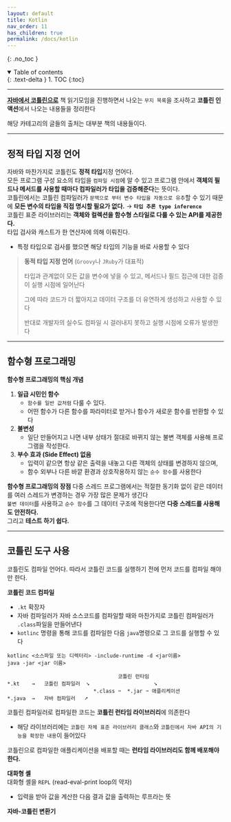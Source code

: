 ```yaml
---
layout: default
title: Kotlin
nav_order: 11
has_children: true
permalink: /docs/kotlin
---
```


{: .no_toc }

<details open markdown="block">
  <summary>
    Table of contents
  </summary>
  {: .text-delta }
1. TOC
{:toc}
</details>

---


**[자바에서 코틀린으로](https://github.com/jdalma/java-to-kotlin)** 책 읽기모임을 진행하면서 나오는 `무지 목록`을 조사하고 **코틀린 인 액션**에서 나오는 내용들을 정리한다

해당 카테고리의 글들의 출처는 대부분 책의 내용들이다.

***

## 정적 타입 지정 언어

자바와 마찬가지로 코틀린도 **정적 타입**지정 언어다.    
모든 프로그램 구성 요소의 타입을 `컴파일 시점`에 알 수 있고 프로그램 안에서 **객체의 필드나 메서드를 사용할 때마다 컴파일러가 타입을 검증해준다**는 뜻이다.  
코틀린에서는 코틀린 컴파일러가 `문맥으로 부터 변수 타입을 자동으로 유추`할 수 있기 때문에 **모든 변수의 타입을 직접 명시할 필요가 없다.** → **`타입 추론 type inference`**  
코틀린 표준 라이브러리는 **객체와 컬렉션을 함수형 스타일로 다룰 수 있는 API를 제공한다.**  
타입 검사와 캐스트가 한 연산자에 의해 이뤄진다.  
- 특정 타입으로 검사를 했으면 해당 타입의 기능을 바로 사용할 수 있다


> **동적 타입 지정 언어** (`Groovy`나 `JRuby`가 대표적)
> 
> 타입과 관계없이 모든 값을 변수에 넣을 수 있고, 메서드나 필드 접근에 대한 검증이 실행 시점에 일어난다
>
> 그에 따라 코드가 더 짧아지고 데이터 구조를 더 유연하게 생성하고 사용할 수 있다
> 
> 반대로 개발자의 실수도 컴파일 시 걸러내지 못하고 실행 시점에 오류가 발생한다

***

## 함수형 프로그래밍

**함수형 프로그래밍의 핵심 개념**
1. **일급 시민인 함수**
   - `함수를 일반 값처럼` 다룰 수 있다.
   - 어떤 함수가 다른 함수를 파라미터로 받거나 함수가 새로운 함수를 반환할 수 있다
2. **불변성**
   - 일단 만들어지고 나면 내부 상태가 절대로 바뀌지 않는 불변 객체를 사용해 프로그램을 작성한다.
3. **부수 효과 (Side Effect) 없음**
   - 입력이 같으면 항상 같은 출력을 내놓고 다른 객체의 상태를 변경하지 않으며,
   - 함수 외부나 다른 바깥 환경과 상호작용하지 않는 `순수 함수`를 사용한다

**함수형 프로그래밍의 장점**
다중 스레드 프로그램에서는 적절한 동기화 없이 같은 데이터를 여러 스레드가 변경하는 경우 가장 많은 문제가 생긴다  
`불변 데이터`를 사용하고 `순수 함수`를 그 데이터 구조에 적용한다면 **다중 스레드를 사용해도 안전하다.**  
그리고 **테스트 하기 쉽다.**

***

## 코틀린 도구 사용

코틀린도 컴파일 언어다. 따라서 코틀린 코드를 실행하기 전에 먼저 코드를 컴파일 해야만 한다.  

**코틀린 코드 컴파일**  
 - `.kt` 확장자
 - 자바 컴파일러가 자바 소스코드를 컴파일할 때와 마찬가지로 코틀린 컴파일러가 `.class`파일을 만들어낸다
 - `kotlinc` 명령을 통해 코드를 컴파일한 다음 `java`명령으로 그 코드를 실행할 수 있다

```
kotlinc <소스파일 또는 디렉터리> -include-runtime -d <jar이름>
java -jar <jar 이름>
```

```
                                    코틀린 런타임
*.kt    →   코틀린 컴파일러  ➘                     ➘
                            *.class ➙  *.jar ➙ 애플리케이션
*.java  →   자바 컴파일러   ➚
```

코틀린 컴파일러로 컴파일한 코드는 **코틀린 런타임 라이브러리**에 의존한다
- 해당 라이브러리에는 `코틀린 자체 표준 라이브러리 클래스`와 `코틀린에서 자바 API의 기능을 확장한 내용`이 들어있다

코틀린으로 컴파일한 애플리케이션을 배포할 때는 **런타임 라이브러리도 함께 배포해야 한다.**  

**대화형 셸**  
대화형 셸을 `REPL` (read-eval-print loop의 약자)  
- 입력을 받아 값을 계산한 다음 결과 값을 출력하는 루프라는 뜻  

**자바-코틀린 변환기**  
